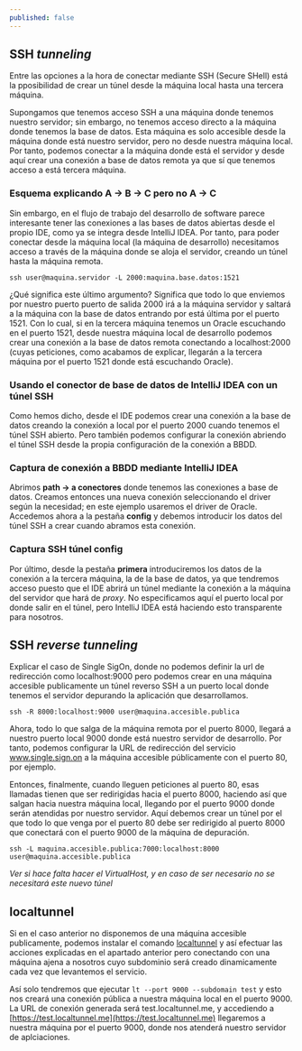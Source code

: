 ```yaml
---
published: false
---
```

## SSH _tunneling_

Entre las opciones a la hora de conectar mediante SSH (Secure SHell) está la pposibilidad de crear un túnel desde la máquina local hasta una tercera máquina.

Supongamos que tenemos acceso SSH a una máquina donde tenemos nuestro servidor; sin embargo, no tenemos acceso directo a la máquina donde tenemos la base de datos. Esta máquina es solo accesible desde la máquina donde está nuestro servidor, pero no desde nuestra máquina local. Por tanto, podemos conectar a la máquina donde está el servidor y desde aquí crear una conexión a base de datos remota ya que sí que tenemos acceso a está tercera máquina.

### Esquema explicando A -> B -> C pero no A -> C

Sin embargo, en el flujo de trabajo del desarrollo de software parece interesante tener las conexiones a las bases de datos abiertas desde el propio IDE, como ya se integra desde IntelliJ IDEA. Por tanto, para poder conectar desde la máquina local (la máquina de desarrollo) necesitamos acceso a través de la máquina donde se aloja el servidor, creando un túnel hasta la máquina remota.

`ssh user@maquina.servidor -L 2000:maquina.base.datos:1521`

¿Qué significa este último argumento? Significa que todo lo que enviemos por nuestro puerto puerto de salida 2000 irá a la máquina servidor y saltará a la máquina con la base de datos entrando por está última por el puerto 1521. Con lo cual, si en la tercera máquina tenemos un Oracle escuchando en el puerto 1521, desde nuestra máquina local de desarrollo podemos crear una conexión a la base de datos remota conectando a localhost:2000 (cuyas peticiones, como acabamos de explicar, llegarán a la tercera máquina por el puerto 1521 donde está escuchando Oracle).

### Usando el conector de base de datos de IntelliJ IDEA con un túnel SSH

Como hemos dicho, desde el IDE podemos crear una conexión a la base de datos creando la conexión a local por el puerto 2000 cuando tenemos el túnel SSH abierto. Pero también podemos configurar la conexión abriendo el túnel SSH desde la propia configuración de la conexión a BBDD.

### Captura de conexión a BBDD mediante IntelliJ IDEA

Abrimos **path -> a conectores** donde tenemos las conexiones a base de datos. Creamos entonces una nueva conexión seleccionando el driver según la necesidad; en este ejemplo usaremos el driver de Oracle. Accedemos ahora a la pestaña **config** y debemos introducir los datos del túnel SSH a crear cuando abramos esta conexión.

### Captura SSH túnel config

Por último, desde la pestaña **primera** introduciremos los datos de la conexión a la tercera máquina, la de la base de datos, ya que tendremos acceso puesto que el IDE abrirá un túnel mediante la conexión a la máquina del servidor que hará de _proxy_. No especificamos aquí el puerto local por donde salir en el túnel, pero IntelliJ IDEA está haciendo esto transparente para nosotros.

## SSH _reverse tunneling_

Explicar el caso de Single SigOn, donde no podemos definir la url de redirección como localhost:9000 pero podemos crear en una máquina accesible publicamente un túnel reverso SSH a un puerto local donde tenemos el servidor depurando la aplicación que desarrollamos.

`ssh -R 8000:localhost:9000 user@maquina.accesible.publica`

Ahora, todo lo que salga de la máquina remota por el puerto 8000, llegará a nuestro puerto local 9000 donde está nuestro servidor de desarrollo. Por tanto, podemos configurar la URL de redirección del servicio www.single.sign.on a la máquina accesible públicamente con el puerto 80, por ejemplo.

Entonces, finalmente, cuando lleguen peticiones al puerto 80, esas llamadas tienen que ser redirigidas hacia el puerto 8000, haciendo así que salgan hacia nuestra máquina local, llegando por el puerto 9000 donde serán atendidas por nuestro servidor. Aquí debemos crear un túnel por el que todo lo que venga por el puerto 80 debe ser redirigido al puerto 8000 que conectará con el puerto 9000 de la máquina de depuración.

`ssh -L maquina.accesible.publica:7000:localhost:8000 user@maquina.accesible.publica`

_Ver si hace falta hacer el VirtualHost, y en caso de ser necesario no se necesitará este nuevo túnel_

## localtunnel

Si en el caso anterior no disponemos de una máquina accesible publicamente, podemos instalar el comando [localtunnel](https://localtunnel.github.io/www/) y así efectuar las acciones explicadas en el apartado anterior pero conectando con una máquina ajena a nosotros cuyo subdominio será creado dinamicamente cada vez que levantemos el servicio.

Así solo tendremos que ejecutar `lt --port 9000 --subdomain test` y esto nos creará una conexión pública a nuestra máquina local en el puerto 9000. La URL de conexión generada será test.localtunnel.me, y accediendo a [https://test.localtunnel.me](https://test.localtunnel.me) llegaremos a nuestra máquina por el puerto 9000, donde nos atenderá nuestro servidor de aplciaciones.
